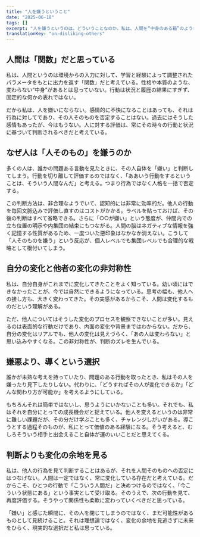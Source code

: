 ```yaml
---
title: "人を嫌うということ"
date: "2025-06-18"
tags: []
excerpt: "人を嫌うというのは、どういうことなのか。私は、人間を“中身のある箱”のような存在ではなく、入力によって出力が変わる関数のようなものだと考えている。その視点に立つと、人そのものを嫌うことに意味はなく、問題にすべきは行為である。ではなぜ、多くの人は他人を嫌うのか？"
translationKey: "on-disliking-others"
---
```


## 人間は「関数」だと思っている

私は、人間というのは環境からの入力に対して、学習と経験によって調整されたパラメータをもとに出力を返す「関数」だと考えている。性格や本質のような、変わらない“中身”があるとは思っていない。行動は状況と履歴の結果にすぎず、固定的な何かの表れではない。

だから私は、人を嫌いにならない。感情的に不快になることはあっても、それは行為に対してであり、その人そのものを否定することはない。過去にはそうした感情もあったが、今はもうない。人に対する評価は、常にその時々の行動と状況に基づいて判断されるべきだと考えている。

## なぜ人は「人そのもの」を嫌うのか

多くの人は、誰かの問題ある言動を見たときに、その人自体を「嫌い」と判断してしまう。行動を切り離して評価するのではなく、「ああいう行動をするということは、そういう人間なんだ」と考える。つまり行為ではなく人格を一括で否定する。

この判断方法は、非合理なようでいて、認知的には非常に効率的だ。他人の行動を毎回文脈込みで評価し直すのはコストがかかる。ラベルを貼っておけば、その後の判断はすべて省略できる。さらに「○○が嫌い」という態度が、仲間内での立ち位置の明示や内集団の結束にもつながる。人間の脳はネガティブな情報を強く記憶する性質があるため、一度ついた悪印象はなかなか消えない。こうして「人そのものを嫌う」という反応が、個人レベルでも集団レベルでも合理的な戦略として根付いてしまう。

## 自分の変化と他者の変化の非対称性

私は、自分自身がこれまでに変化してきたことをよく知っている。幼い頃にはできなかったことが、今では自然にできるようになっている。思考の幅も、他人への接し方も、大きく変わってきた。その実感があるからこそ、人間は変化するものだという理解がある。

ただ、他人についてはそうした変化のプロセスを観察できないことが多い。見えるのは表面的な行動だけであり、内面の変化や背景まではわからない。だから、自分の変化はリアルでも、他人の変化は見えづらく、「あの人は変わらない」と思い込みやすくなる。この非対称性が、判断のズレを生んでいる。

## 嫌悪より、導くという選択

誰かが未熟な考えを持っていたり、問題のある行動を取ったとき、私はその人を嫌ったり見下したりしない。代わりに、「どうすればその人が変化できるか」「どんな関わり方が可能か」を考えるようにしている。

もちろんそれは簡単ではないし、思うようにいかないことも多い。それでも、私はそれを自分にとっての成長機会だと捉えている。他人を変えるというのは非常に難しい課題だが、その分だけ学ぶことも多く、チャレンジしがいがある。導こうとする過程そのものが、私にとって価値のある経験になる。そう考えると、むしろそういう相手と出会えること自体が運のいいことだと思えてくる。

## 判断よりも変化の余地を見る

私は、他人の行為を見て判断することはあるが、それを人間そのものへの否定にはつなげない。人間は一定ではなく、常に変化している存在だと考えている。だからこそ、ひとつの行動で「こういう人間だ」と決めつけるのではなく、「今こういう状態にある」という事実として受け取る。そのうえで、次の行動を見て、再度評価する。そうやって関係性も柔軟に変わっていくべきだと思っている。

「嫌い」と感じた瞬間に、その人を閉じてしまうのではなく、まだ可能性があるものとして見続けること。それは理想論ではなく、変化の余地を見逃さずに未来をひらく、現実的な選択だと私は思っている。
